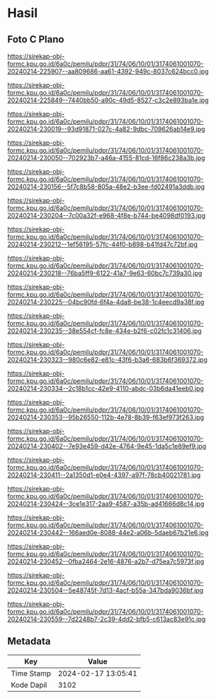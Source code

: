 # Hasil

## Foto C Plano

https://sirekap-obj-formc.kpu.go.id/6a0c/pemilu/pdpr/31/74/06/10/01/3174061001070-20240214-225907--aa809686-aa61-4392-949c-8037c624bcc0.jpg

https://sirekap-obj-formc.kpu.go.id/6a0c/pemilu/pdpr/31/74/06/10/01/3174061001070-20240214-225849--7440bb50-a90c-49d5-8527-c3c2e893ba1e.jpg

https://sirekap-obj-formc.kpu.go.id/6a0c/pemilu/pdpr/31/74/06/10/01/3174061001070-20240214-230019--93d91871-027c-4a82-9dbc-709626ab14e9.jpg

https://sirekap-obj-formc.kpu.go.id/6a0c/pemilu/pdpr/31/74/06/10/01/3174061001070-20240214-230050--702923b7-a46a-4155-81cd-16f86c238a3b.jpg

https://sirekap-obj-formc.kpu.go.id/6a0c/pemilu/pdpr/31/74/06/10/01/3174061001070-20240214-230156--5f7c8b58-805a-48e2-b3ee-fd02491a3ddb.jpg

https://sirekap-obj-formc.kpu.go.id/6a0c/pemilu/pdpr/31/74/06/10/01/3174061001070-20240214-230204--7c00a32f-e968-4f8e-b744-be4098df0193.jpg

https://sirekap-obj-formc.kpu.go.id/6a0c/pemilu/pdpr/31/74/06/10/01/3174061001070-20240214-230212--1ef56195-57fc-44f0-b898-b41fd47c72bf.jpg

https://sirekap-obj-formc.kpu.go.id/6a0c/pemilu/pdpr/31/74/06/10/01/3174061001070-20240214-230218--76ba5ff9-6122-41a7-9e63-60bc7c739a30.jpg

https://sirekap-obj-formc.kpu.go.id/6a0c/pemilu/pdpr/31/74/06/10/01/3174061001070-20240214-230225--04bc90fd-6f4a-4da8-be38-1c4eecd9a38f.jpg

https://sirekap-obj-formc.kpu.go.id/6a0c/pemilu/pdpr/31/74/06/10/01/3174061001070-20240214-230235--38e554cf-fc8e-434e-b2f6-c02fc1c31406.jpg

https://sirekap-obj-formc.kpu.go.id/6a0c/pemilu/pdpr/31/74/06/10/01/3174061001070-20240214-230323--980c6e82-e81c-43f6-b3a6-683b6f369372.jpg

https://sirekap-obj-formc.kpu.go.id/6a0c/pemilu/pdpr/31/74/06/10/01/3174061001070-20240214-230334--2c18b1cc-42e9-4110-abdc-03b6da41eeb0.jpg

https://sirekap-obj-formc.kpu.go.id/6a0c/pemilu/pdpr/31/74/06/10/01/3174061001070-20240214-230353--95b26550-112b-4e78-8b39-f63ef973f263.jpg

https://sirekap-obj-formc.kpu.go.id/6a0c/pemilu/pdpr/31/74/06/10/01/3174061001070-20240214-230402--7e93e459-d42e-4764-9e45-1da5c1e89ef9.jpg

https://sirekap-obj-formc.kpu.go.id/6a0c/pemilu/pdpr/31/74/06/10/01/3174061001070-20240214-230411--2a1350d1-e0e4-4397-a97f-78cb40021781.jpg

https://sirekap-obj-formc.kpu.go.id/6a0c/pemilu/pdpr/31/74/06/10/01/3174061001070-20240214-230424--3ce1e317-2aa9-4587-a35b-ad41666d8c14.jpg

https://sirekap-obj-formc.kpu.go.id/6a0c/pemilu/pdpr/31/74/06/10/01/3174061001070-20240214-230442--166aed0e-8088-44e2-a06b-5daeb67b21e6.jpg

https://sirekap-obj-formc.kpu.go.id/6a0c/pemilu/pdpr/31/74/06/10/01/3174061001070-20240214-230452--0fba2464-2e16-4876-a2b7-d75ea7c5973f.jpg

https://sirekap-obj-formc.kpu.go.id/6a0c/pemilu/pdpr/31/74/06/10/01/3174061001070-20240214-230504--5e48745f-7d13-4acf-b55a-347bda9036bf.jpg

https://sirekap-obj-formc.kpu.go.id/6a0c/pemilu/pdpr/31/74/06/10/01/3174061001070-20240214-230559--7d2248b7-2c39-4dd2-bfb5-c613ac83e91c.jpg


## Metadata

| Key        | Value               |
| ---------- | ------------------- |
| Time Stamp | 2024-02-17 13:05:41 |
| Kode Dapil | 3102                |




